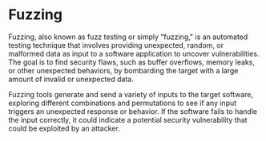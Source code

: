 # Fuzzing

Fuzzing, also known as fuzz testing or simply "fuzzing," is an automated testing technique that involves providing unexpected, random, or malformed data as input to a software application to uncover vulnerabilities. The goal is to find security flaws, such as buffer overflows, memory leaks, or other unexpected behaviors, by bombarding the target with a large amount of invalid or unexpected data.

Fuzzing tools generate and send a variety of inputs to the target software, exploring different combinations and permutations to see if any input triggers an unexpected response or behavior. If the software fails to handle the input correctly, it could indicate a potential security vulnerability that could be exploited by an attacker.
